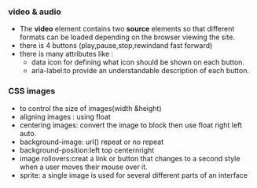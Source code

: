 ### video & audio
- The **video** element contains two **source** elements so that different formats can be loaded depending on the browser viewing the site.
- there is 4 buttons (play,pause,stop,rewindand fast forward)
- there is many attributes like :
  - data icon for defining what icon should be shown on each button.
  - aria-label:to provide an understandable description of each button.

### CSS images
- to control the size of images(width &height)
- aligning images : using float
- centering images: convert the image to block then use float right left auto.
- background-image: url() repeat or no repeat
- background-position:left top centernright
- image rollovers:creat a link or button that changes to a second style when a user moves their mouse over it.
- sprite: a single image is used for several different parts of an interface


